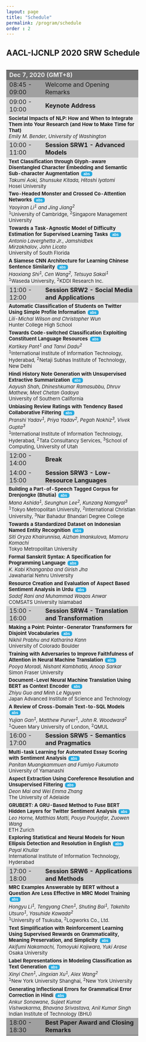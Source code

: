 ```yaml
---
layout: page
title: "Schedule"
permalink: /program/schedule
order : 2
---
```


<style>
input {
  font-size: 10px;
  font-weight: bold;
  color: white;
  background: #29ABE0;
  border-radius: 5px;
  border:none;
  margin: 2px;
}
</style>

## AACL-IJCNLP 2020 SRW Schedule
<div style="float:left; width:70%; font-size: 15px;"> <table> <tbody>
<tr bgcolor="#707070"> <td colspan="2"> <font color="#e9e9e9"> <b>Dec 7, 2020 (GMT+8)</b> </font> </td> </tr>

<tr bgcolor="#a0a0a0">
  <td> 08:45 - 09:00 </td>
  <td> Welcome and Opening Remarks </td>
</tr>

<tr bgcolor="#d0d0d0">
  <td> 09:00 - 10:00 </td>
  <td> <b>Keynote Address</b> </td>
</tr>

<tr bgcolor="#ededed">
  <td colspan="2" style="font-size: small;">
  <b>Societal Impacts of NLP: How and When to Integrate Them into Your Research (and How to Make Time for That) </b> <br>
  <i>Emily M. Bender, University of Washington</i>
  </td>
</tr>

<tr bgcolor="#d0d0d0">
  <td> 10:00 - 11:00 </td>
  <td> <b>Session SRW1 - Advanced Models</b> </td>
</tr>

<tr bgcolor="#ededed">
  <td colspan="2" style="font-size: small;">
  <b>Text Classification through Glyph-aware Disentangled Character Embedding and Semantic Sub-character Augmentation</b>
  <form action="{{ site.baseurl }}/accepted/1040.html" style='display: inline;'> <input type='submit' value='abs' /> </form> <br>
  <em>Takumi Aoki,&nbsp;Shunsuke Kitada,&nbsp;Hitoshi Iyatomi</em><br>
  Hosei University
  </td>
</tr>

<tr bgcolor="#ededed">
  <td colspan="2" style="font-size: small;">
  <b>Two-Headed Monster and Crossed Co-Attention Networks</b>
  <form action="{{ site.baseurl }}/accepted/1049.html" style='display: inline;'> <input type='submit' value='abs' /> </form> <br>
  <em>Yaoyiran Li<sup>1</sup> and Jing Jiang<sup>2</sup></em><br>
  <sup>1</sup>University of Cambridge, <sup>2</sup>Singapore Management University
  </td>
</tr>

<tr bgcolor="#ededed">
  <td colspan="2" style="font-size: small;">
  <b>Towards a Task-Agnostic Model of Difficulty Estimation for Supervised Learning Tasks</b>
  <form action="{{ site.baseurl }}/accepted/1052.html" style='display: inline;'> <input type='submit' value='abs' /> </form> <br>
  <em>Antonio Laverghetta Jr.,&nbsp;Jamshidbek Mirzakhalov,&nbsp;John Licato</em><br>
  University of South Florida
  </td>
</tr>

<tr bgcolor="#ededed">
  <td colspan="2" style="font-size: small;">
  <b>A Siamese CNN Architecture for Learning Chinese Sentence Similarity</b>
  <form action="{{ site.baseurl }}/accepted/1062.html" style='display: inline;'> <input type='submit' value='abs' /> </form> <br>
  <em>Haoxiang Shi<sup>1</sup>,&nbsp;Cen Wang<sup>2</sup>,&nbsp;Tetsuya Sakai<sup>1</sup></em><br>
  <sup>1</sup>Waseda University, <sup>2</sup>KDDI Research Inc.
  </td>
</tr>

<tr bgcolor="#d0d0d0">
  <td> 11:00 - 12:00 </td>
  <td> <b>Session SRW2 - Social Media and Applications</b> </td>
</tr>

<tr bgcolor="#ededed">
  <td colspan="2" style="font-size: small;">
  <b>Automatic Classification of Students on Twitter Using Simple Profile Information</b>
  <form action="{{ site.baseurl }}/accepted/1050.html" style='display: inline;'> <input type='submit' value='abs' /> </form> <br>
  <em>Lili-Michal Wilson and Christopher Wun</em><br>
  Hunter College High School
  </td>
</tr>

<tr bgcolor="#ededed">
  <td colspan="2" style="font-size: small;">
  <b>Towards Code-switched Classification Exploiting Constituent Language Resources</b>
  <form action="{{ site.baseurl }}/accepted/1047.html" style='display: inline;'> <input type='submit' value='abs' /> </form> <br>
  <em>Kartikey Pant<sup>1</sup> and Tanvi Dadu<sup>2</sup></em><br>
  <sup>1</sup>International Institute of Information Technology, Hyderabad, <sup>2</sup>Netaji Subhas Institute of Technology, New Delhi
  </td>
</tr>

<tr bgcolor="#ededed">
  <td colspan="2" style="font-size: small;">
  <b>Hindi History Note Generation with Unsupervised Extractive Summarization</b>
  <form action="{{ site.baseurl }}/accepted/1055.html" style='display: inline;'> <input type='submit' value='abs' /> </form> <br>
  <em>Aayush Shah,&nbsp;Dhineshkumar Ramasubbu,&nbsp;Dhruv Mathew,&nbsp;Meet Chetan Gadoya</em><br>
  University of Southern California
  </td>
</tr>

<tr bgcolor="#ededed">
  <td colspan="2" style="font-size: small;">
  <b>Unbiasing Review Ratings with Tendency Based Collaborative Filtering</b>
  <form action="{{ site.baseurl }}/accepted/1032.html" style='display: inline;'> <input type='submit' value='abs' /> </form> <br>
  <em>Pranshi Yadav<sup>1</sup>,&nbsp;Priya Yadav<sup>2</sup>,&nbsp;Pegah Nokhiz<sup>3</sup>,&nbsp;Vivek Gupta<sup>3</sup></em><br>
  <sup>1</sup>International Institute of Information Technology, Hyderabad, <sup>2</sup>Tata Consultancy Services, <sup>3</sup>School of Computing, University of Utah
  </td>
</tr>

<tr bgcolor="#d0d0d0">
  <td> 12:00 - 14:00 </td>
  <td> <b>Break</b> </td>
</tr>

<tr bgcolor="#d0d0d0">
  <td> 14:00 - 15:00 </td>
  <td> <b>Session SRW3 - Low-Resource Languages</b> </td>
</tr>

<tr bgcolor="#ededed">
  <td colspan="2" style="font-size: small;">
  <b>Building a Part-of-Speech Tagged Corpus for Drenjongke (Bhutia)</b>
  <form action="{{ site.baseurl }}/accepted/1031.html" style='display: inline;'> <input type='submit' value='abs' /> </form> <br>
  <em>Mana Ashida<sup>1</sup>,&nbsp;Seunghun Lee<sup>2</sup>,&nbsp;Kunzang Namgyal<sup>3</sup></em><br>
  <sup>1</sup>Tokyo Metropolitan University, <sup>2</sup>International Christian University, <sup>3</sup>Nar Bahadur Bhandari Degree College
  </td>
</tr>

<tr bgcolor="#ededed">
  <td colspan="2" style="font-size: small;">
  <b>Towards a Standardized Dataset on Indonesian Named Entity Recognition</b>
  <form action="{{ site.baseurl }}/accepted/1035.html" style='display: inline;'> <input type='submit' value='abs' /> </form> <br>
  <em>Siti Oryza Khairunnisa,&nbsp;Aizhan Imankulova,&nbsp;Mamoru Komachi</em><br>
  Tokyo Metropolitan University
  </td>
</tr>

<tr bgcolor="#ededed">
  <td colspan="2" style="font-size: small;">
  <b>Formal Sanskrit Syntax: A Specification for Programming Language</b>
  <form action="{{ site.baseurl }}/accepted/1046.html" style='display: inline;'> <input type='submit' value='abs' /> </form> <br>
  <em>K. Kabi Khanganba and Girish Jha</em><br>
  Jawaharlal Nehru University
  </td>
</tr>

<tr bgcolor="#ededed">
  <td colspan="2" style="font-size: small;">
  <b>Resource Creation and Evaluation of Aspect Based Sentiment Analysis in Urdu</b>
  <form action="{{ site.baseurl }}/accepted/1019.html" style='display: inline;'> <input type='submit' value='abs' /> </form> <br>
  <em>Sadaf Rani and Muhammad Waqas Anwar</em><br>
  COMSATS University Islamabad
  </td>
</tr>

<tr bgcolor="#d0d0d0">
  <td> 15:00 - 16:00 </td>
  <td> <b> Session SRW4 - Translation and Transformation</b> </td>
</tr>

<tr bgcolor="#ededed">
  <td colspan="2" style="font-size: small;">
  <b>Making a Point: Pointer-Generator Transformers for Disjoint Vocabularies</b>
  <form action="{{ site.baseurl }}/accepted/1059.html" style='display: inline;'> <input type='submit' value='abs' /> </form> <br>
  <em>Nikhil Prabhu and Katharina Kann</em><br>
  University of Colorado Boulder
  </td>
</tr>

<tr bgcolor="#ededed">
  <td colspan="2" style="font-size: small;">
  <b>Training with Adversaries to Improve Faithfulness of Attention in Neural Machine Translation</b>
  <form action="{{ site.baseurl }}/accepted/1051.html" style='display: inline;'> <input type='submit' value='abs' /> </form> <br>
  <em>Pooya Moradi,&nbsp;Nishant Kambhatla,&nbsp;Anoop Sarkar</em><br>
  Simon Fraser University
  </td>
</tr>

<tr bgcolor="#ededed">
  <td colspan="2" style="font-size: small;">
  <b>Document-Level Neural Machine Translation Using BERT as Context Encoder</b>
  <form action="{{ site.baseurl }}/accepted/1064.html" style='display: inline;'> <input type='submit' value='abs' /> </form> <br>
  <em>Zhiyu Guo and Minh Le Nguyen</em><br>
  Japan Advanced Institute of Science and Technology
  </td>
</tr>

<tr bgcolor="#ededed">
  <td colspan="2" style="font-size: small;">
  <b>A Review of Cross-Domain Text-to-SQL Models</b>
  <form action="{{ site.baseurl }}/accepted/1029.html" style='display: inline;'> <input type='submit' value='abs' /> </form> <br>
  <em>Yujian Gan<sup>1</sup>,&nbsp;Matthew Purver<sup>1</sup>,&nbsp;John R. Woodward<sup>2</sup></em><br>
  <sup>1</sup>Queen Mary University of London, <sup>2</sup>QMUL
  </td>
</tr>

<tr bgcolor="#d0d0d0">
  <td> 16:00 - 17:00 </td>
  <td> <b> Session SRW5 - Semantics and Pragmatics</b> </td>
</tr>

<tr bgcolor="#ededed">
  <td colspan="2" style="font-size: small;">
  <b>Multi-task Learning for Automated Essay Scoring with Sentiment Analysis</b>
  <form action="{{ site.baseurl }}/accepted/1054.html" style='display: inline;'> <input type='submit' value='abs' /> </form> <br>
  <em>Panitan Muangkammuen and Fumiyo Fukumoto</em><br>
  University of Yamanashi
  </td>
</tr>

<tr bgcolor="#ededed">
  <td colspan="2" style="font-size: small;">
  <b>Aspect Extraction Using Coreference Resolution and Unsupervised Filtering</b>
  <form action="{{ site.baseurl }}/accepted/1023.html" style='display: inline;'> <input type='submit' value='abs' /> </form> <br>
  <em>Deon Mai and Wei Emma Zhang</em><br>
  The University of Adelaide
  </td>
</tr>

<tr bgcolor="#ededed">
  <td colspan="2" style="font-size: small;">
  <b>GRUBERT: A GRU-Based Method to Fuse BERT Hidden Layers for Twitter Sentiment Analysis</b>
  <form action="{{ site.baseurl }}/accepted/1025.html" style='display: inline;'> <input type='submit' value='abs' /> </form> <br>
  <em>Leo Horne,&nbsp;Matthias Matti,&nbsp;Pouya Pourjafar,&nbsp;Zuowen Wang</em><br>
  ETH Zurich
  </td>
</tr>

<tr bgcolor="#ededed">
  <td colspan="2" style="font-size: small;">
  <b>Exploring Statistical and Neural Models for Noun Ellipsis Detection and Resolution in English</b>
  <form action="{{ site.baseurl }}/accepted/1017.html" style='display: inline;'> <input type='submit' value='abs' /> </form> <br>
  <em>Payal Khullar</em><br>
  International Institute of Information Technology, Hyderabad
  </td>
</tr>

<tr bgcolor="#d0d0d0">
  <td> 17:00 - 18:00 </td>
  <td> <b>Session SRW6 - Applications and Methods</b> </td>
</tr>

<tr bgcolor="#ededed">
  <td colspan="2" style="font-size: small;">
  <b>MRC Examples Answerable by BERT without a Question Are Less Effective in MRC Model Training</b>
  <form action="{{ site.baseurl }}/accepted/1058.html" style='display: inline;'> <input type='submit' value='abs' /> </form> <br>
  <em>Hongyu Li<sup>1</sup>,&nbsp;Tengyang Chen<sup>1</sup>,&nbsp;Shuting Bai<sup>1</sup>,&nbsp;Takehito Utsuro<sup>1</sup>,&nbsp;Yasuhide Kawada<sup>2</sup></em><br>
  <sup>1</sup>University of Tsukuba, <sup>2</sup>Logworks Co., Ltd.
  </td>
</tr>

<tr bgcolor="#ededed">
  <td colspan="2" style="font-size: small;">
  <b>Text Simplification with Reinforcement Learning Using Supervised Rewards on Grammaticality, Meaning Preservation, and Simplicity</b>
  <form action="{{ site.baseurl }}/accepted/1027.html" style='display: inline;'> <input type='submit' value='abs' /> </form> <br>
  <em>Akifumi Nakamachi,&nbsp;Tomoyuki Kajiwara,&nbsp;Yuki Arase</em><br>
  Osaka University
  </td>
</tr>

<tr bgcolor="#ededed">
  <td colspan="2" style="font-size: small;">
  <b>Label Representations in Modeling Classification as Text Generation</b>
  <form action="{{ site.baseurl }}/accepted/1066.html" style='display: inline;'> <input type='submit' value='abs' /> </form> <br>
  <em>Xinyi Chen<sup>1</sup>,&nbsp;Jingxian Xu<sup>1</sup>,&nbsp;Alex Wang<sup>2</sup></em><br>
  <sup>1</sup>New York University Shanghai, <sup>2</sup>New York University
  </td>
</tr>

<tr bgcolor="#ededed">
  <td colspan="2" style="font-size: small;">
  <b>Generating Inflectional Errors for Grammatical Error Correction in Hindi</b>
  <form action="{{ site.baseurl }}/accepted/1039.html" style='display: inline;'> <input type='submit' value='abs' /> </form> <br>
  <em>Ankur Sonawane,&nbsp;Sujeet Kumar Vishwakarma,&nbsp;Bhavana Srivastava,&nbsp;Anil Kumar Singh</em><br>
  Indian Institute of Technology (BHU)
  </td>
</tr>

<tr bgcolor="#a0a0a0">
  <td> 18:00 - 18:30 </td>
  <td> <b>Best Paper Award and Closing Remarks</b> </td>
</tr>
</tbody> </table> </div>

<br>
<br>
<br>

<script>mendeleyWebImporter = { open: function () { window.postMessage('0.523632117737538', 'https://www.softconf.com') } }</script>
